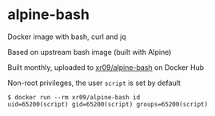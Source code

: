 # alpine-bash

Docker image with bash, curl and jq

Based on upstream bash image (built with Alpine)

Built monthly, uploaded to [xr09/alpine-bash](https://hub.docker.com/r/xr09/alpine-bash) on Docker Hub

Non-root privileges, the user `script` is set by default

```shell
$ docker run --rm xr09/alpine-bash id
uid=65200(script) gid=65200(script) groups=65200(script)
```
